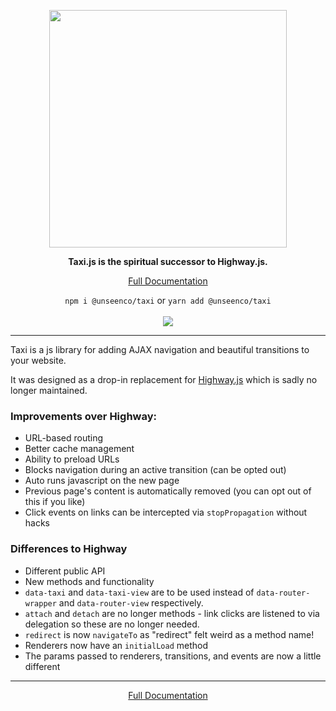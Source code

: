 <p align="center">
<img width="380" src="https://user-images.githubusercontent.com/3481634/181377879-5f972dd8-ea10-4f5b-be44-5a23edfd3d5a.svg">
</p>

<p align="center"><strong>Taxi.js is the spiritual successor to Highway.js.</strong></p>

<p align="center"><a href="https://taxi.js.org" target="_blank">Full Documentation</a></p>

<p align="center">
  <code>npm i @unseenco/taxi</code> or <code>yarn add @unseenco/taxi</code>
  <br><br>
  <a href="https://www.npmjs.com/package/@unseenco/taxi" target="_blank"><img src="https://img.shields.io/npm/v/@unseenco/taxi?color=F4BA00&style=flat-square"></a>
</p>

----

Taxi is a js library for adding AJAX navigation and beautiful transitions to your website.

It was designed as a drop-in replacement for [Highway.js](https://github.com/Dogstudio/highway) which is sadly no longer maintained.

### Improvements over Highway:

* URL-based routing
* Better cache management
* Ability to preload URLs
* Blocks navigation during an active transition (can be opted out)
* Auto runs javascript on the new page
* Previous page's content is automatically removed (you can opt out of this if you like)
* Click events on links can be intercepted via `stopPropagation` without hacks


### Differences to Highway
* Different public API
* New methods and functionality
* `data-taxi` and `data-taxi-view` are to be used instead of `data-router-wrapper` and `data-router-view` respectively.
* `attach` and `detach` are no longer methods - link clicks are listened to via delegation so these are no longer needed.
* `redirect` is now `navigateTo` as "redirect" felt weird as a method name!
* Renderers now have an `initialLoad` method
* The params passed to renderers, transitions, and events are now a little different

----

<p align="center"><a href="https://taxi.js.org" target="_blank">Full Documentation</a></p>
